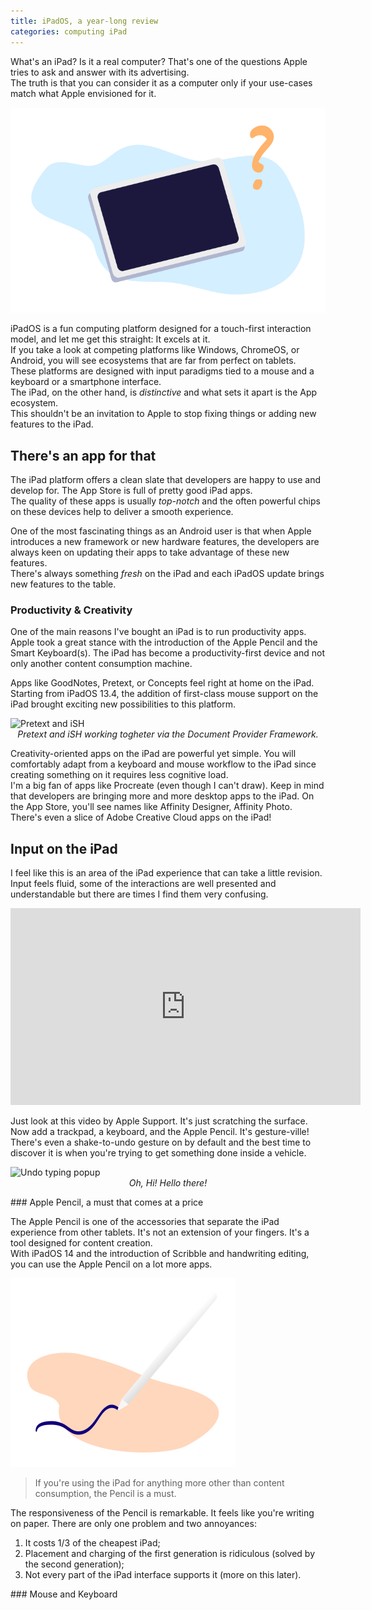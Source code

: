 ```yaml
---
title: iPadOS, a year-long review
categories: computing iPad
---
```


What's an iPad? Is it a real computer? That's one of the questions Apple tries to ask and answer with its advertising.  
The truth is that you can consider it as a computer only if your use-cases match what Apple envisioned for it.

![A confused iPad](https://raw.githubusercontent.com/eliseomartelli/illustrations/main/svg/confusedipad.svg)

iPadOS is a fun computing platform designed for a touch-first interaction model, and let me get this straight: It excels at it.  
If you take a look at competing platforms like Windows, ChromeOS, or Android, you will see ecosystems that are far from perfect on tablets.  
These platforms are designed with input paradigms tied to a mouse and a keyboard or a smartphone interface.  
The iPad, on the other hand, is _distinctive_ and what sets it apart is the App ecosystem.  
This shouldn't be an invitation to Apple to stop fixing things or adding new features to the iPad.

## There's an app for that

The iPad platform offers a clean slate that developers are happy to use and develop for. The App Store is full of pretty good iPad apps.  
The quality of these apps is usually _top-notch_ and the often powerful chips on these devices help to deliver a smooth experience.

One of the most fascinating things as an Android user is that when Apple introduces a new framework or new hardware features, the developers are always keen on updating their apps to take advantage of these new features.  
There's always something _fresh_ on the iPad and each iPadOS update brings new features to the table.

### Productivity & Creativity

One of the main reasons I've bought an iPad is to run productivity apps.
Apple took a great stance with the introduction of the Apple Pencil and the Smart Keyboard(s). The iPad has become a productivity-first device and not only another content consumption machine.

Apps like GoodNotes, Pretext, or Concepts feel right at home on the iPad. Starting from iPadOS 13.4, the addition of first-class mouse support on the iPad brought exciting new possibilities to this platform.

![Pretext and iSH](https://i.ibb.co/NS2G5xS/IMG-0608.jpg)
<i style="text-align: center; display: block">Pretext and iSH working togheter via the Document Provider Framework.</i>

Creativity-oriented apps on the iPad are powerful yet simple. You will comfortably adapt from a keyboard and mouse workflow to the iPad since creating something on it requires less cognitive load.  
I'm a big fan of apps like Procreate (even though I can't draw). Keep in mind that developers are bringing more and more desktop apps to the iPad. On the App Store, you'll see names like Affinity Designer, Affinity Photo. There's even a slice of Adobe Creative Cloud apps on the iPad!

## Input on the iPad

I feel like this is an area of the iPad experience that can take a little revision. Input feels fluid, some of the interactions are well presented and understandable but there are times I find them very confusing.

<iframe width="560" height="315" src="https://www.youtube-nocookie.com/embed/4Pv3rEjI4fQ" frameborder="0" allow="accelerometer; autoplay; clipboard-write; encrypted-media; gyroscope; picture-in-picture" allowfullscreen></iframe>

Just look at this video by Apple Support. It's just scratching the surface. Now add a trackpad, a keyboard, and the Apple Pencil. It's gesture-ville!  
There's even a shake-to-undo gesture on by default and the best time to discover it is when you're trying to get something done inside a vehicle.

![Undo typing popup](https://i.ibb.co/D4NKn5g/aintthatfun.png)
<i style="text-align: center; display: block">Oh, Hi! Hello there!</i>

### Apple Pencil, a must that comes at a price

The Apple Pencil is one of the accessories that separate the iPad experience from other tablets. It's not an extension of your fingers. It's a tool designed for content creation.  
With iPadOS 14 and the introduction of Scribble and handwriting editing, you can use the Apple Pencil on a lot more apps.

![The Apple Pencil](https://raw.githubusercontent.com/eliseomartelli/illustrations/main/svg/applepencil.svg)

> If you're using the iPad for anything more other than content consumption, the Pencil is a must.

The responsiveness of the Pencil is remarkable. It feels like you're writing on paper. There are only one problem and two annoyances:

1. It costs 1/3 of the cheapest iPad;
2. Placement and charging of the first generation is ridiculous (solved by the second generation);
3. Not every part of the iPad interface supports it (more on this later).

### Mouse and Keyboard
